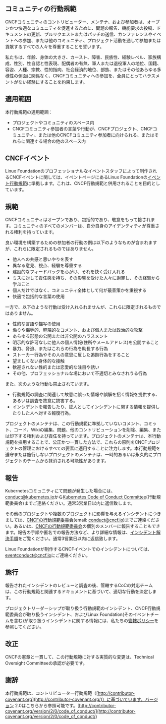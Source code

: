 ## コミュニティの行動規範

CNCFコミュニティのコントリビューター、メンテナ、および参加者は、オープンかつ快適なコミュニティを促進するために、問題の報告、機能要求の投稿、ドキュメントの更新、プルリクエストまたはパッチの送信、カンファレンスやイベントへの参加、または他のコミュニティ、プロジェクト活動を通して参加または貢献するすべての人々を尊重することを誓います。

私たちは、年齢、身体の大きさ、カースト、障害、民族性、経験レベル、家族構成、性別、性自認と性表現、配偶者の有無、軍人または退役軍人の地位、国籍、容姿、人種、宗教、性的指向、社会経済的地位、部族、またはその他あらゆる多様性の側面に関係なく、CNCFコミュニティへの参加を、全員にとってハラスメントがない経験にすることを約束します。

## 適用範囲

本行動規範の適用範囲：



* プロジェクトやコミュニティのスペース内
* CNCFコミュニティ参加者の言葉や行動が、CNCFプロジェクト、CNCFコミュニティ、または他のCNCFコミュニティ参加者に向けられる、またはそれらに関連する場合の他のスペース内

## CNCFイベント

Linux Foundationのプロフェッショナルなイベントスタッフによって制作されるCNCFイベントに関しては、イベントページにあるLinux Foundationの[イベント行動規範](https://events.linuxfoundation.org/code-of-conduct/)に準拠します。これは、CNCF行動規範と併用されることを目的としています。

## 規範

CNCFコミュニティはオープンであり、包括的であり、敬意をもって接されます。コミュニティのすべてのメンバーは、自分自身のアイデンティティが尊重される権利を持っています。

良い環境を構築するための参加者の行動の例は以下のようなものが含まれますが、これらに限定されるものではありません。



* 他人への共感と思いやりを表す
* 異なる意見、視点、経験を尊重する
* 建設的なフィードバックを心がけ、それを快く受け入れる
* ミスに対して責任感を持ち、その影響を受けた人々に謝罪し、その経験から学ぶこと
* 個人だけではなく、コミュニティ全体として何が最善策かを重視する
* 快適で包括的な言葉の使用

一方で、以下のような行動は受け入れられませんが、これらに限定されるものではありません。



* 性的な言語や描写の使用
* 煽りや侮辱的、軽蔑的なコメント、および個人または政治的な攻撃
* あらゆる形態の公開または非公開のハラスメント
* 明示的な許可なしに他人の個人情報(住所やメールアドレス)を公開すること
* 暴力、脅迫、またはこれらの行為を助長する行為
* ストーカー行為やその人の意思に反した追跡行為をすること
* 望ましくない身体的な接触
* 歓迎されない性的または恋愛的な注目や誘い
* その他、プロフェッショナルな場において不適切とみなされうる行為

また、次のような行動も禁止されています。



* 行動規範の調査に関連して故意に誤った情報や誤解を招く情報を提供する、あるいは調査を故意に妨害する。
* インシデントを報告したり、証人としてインシデントに関する情報を提供したりした人へ対する報復行為。

プロジェクトのメンテナは、この行動規範に準拠していないコメント、コミット、コード、Wikiの編集、問題、他のコントリビューションを削除、編集、または却下する権利および責任を持っています。プロジェクトのメンテナは、本行動規範を採用することで、公正かつ一貫した方法で、これらの原則をCNCFプロジェクトの管理におけるすべての要素に適用することに注力します。本行動規範を遵守または施行しないプロジェクトのメンテナは、一時的あるいは永久的にプロジェクトのチームから抹消される可能性があります。

## 報告

Kubernetesコミュニティにて問題が発生した場合には、[conduct@kubernetes.io](mailto:conduct@kubernetes.io)から[Kubernetes Code of Conduct Committee](https://git.k8s.io/community/committee-code-of-conduct)(行動規範委員会)までご連絡ください。通常3営業日以内に返信致します。

その他のプロジェクトや複数のプロジェクトに影響を与えるインシデントにつきましては、[CNCFの行動規範委員会](https://www.cncf.io/conduct/committee/)(email: [conduct@cncf.io](mailto:conduct@cncf.io))までご連絡ください。あるいは、[CNCFの行動規範委員会](https://www.cncf.io/conduct/committee/)の個別のメンバーに報告することもできます。報告の手順や匿名での報告方法など、より詳細な情報は、[インシデント解決手順](https://github.com/cncf/foundation/blob/main/code-of-conduct/coc-incident-resolution-procedures.md)をご覧ください。通常3営業日以内に返信致します。

Linux Foundationが制作するCNCFイベントでのインシデントについては、[eventconduct@cncf.io](mailto:eventconduct@cncf.io)にご連絡ください。

## 施行

報告されたインシデントのレビューと調査の後、管轄するCoCの対応チームは、この行動規範と関連するドキュメントに基づいて、適切な行動を決定します。

プロジェクトリーダーシップが取り扱う行動規範のインシデント、CNCF行動規範委員会が取り扱うインシデント、およびLinux Foundation(そのイベントチームを含む)が取り扱うインシデントに関する情報には、私たちの[管轄ポリシー](https://github.com/cncf/foundation/blob/main/code-of-conduct/coc-committee-jurisdiction-policy.md)を参照してください。

## 改正

CNCFの憲章と一貫して、この行動規範に対する実質的な変更は、Technical Oversight Committeeの承認が必要です。

## 謝辞

本行動規範は、コントリビューター行動規範（[http://contributor-covenant.org](http://contributor-covenant.org/)）に基づいています。バージョン 2.0はこちらから参照可能です。[http://contributor-covenant.org/version/2/0/code_of_conduct/](http://contributor-covenant.org/version/2/0/code_of_conduct/)